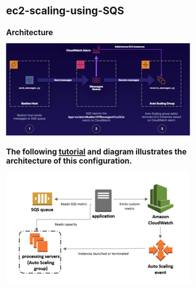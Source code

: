 # ec2-scaling-using-SQS

Architecture
-----

![Architecture diagram](Diagram.png)


The following [tutorial](https://docs.aws.amazon.com/autoscaling/ec2/userguide/as-using-sqs-queue.html) and diagram illustrates the architecture of this configuration.
-----

![diagram](Configuration.png)

